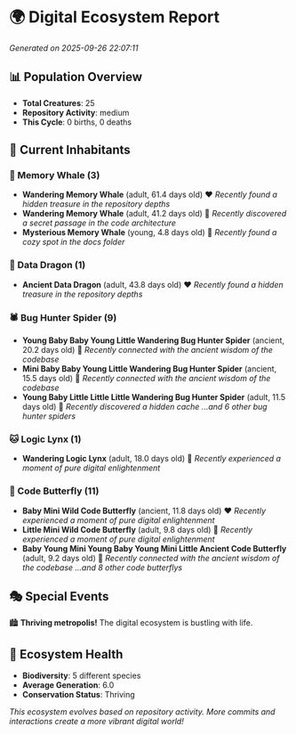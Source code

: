 # 🌍 Digital Ecosystem Report
*Generated on 2025-09-26 22:07:11*

## 📊 Population Overview
- **Total Creatures**: 25
- **Repository Activity**: medium
- **This Cycle**: 0 births, 0 deaths

## 👥 Current Inhabitants

### 🐋 Memory Whale (3)
- **Wandering Memory Whale** (adult, 61.4 days old) ❤️
  *Recently found a hidden treasure in the repository depths*
- **Wandering Memory Whale** (adult, 41.2 days old) 💛
  *Recently discovered a secret passage in the code architecture*
- **Mysterious Memory Whale** (young, 4.8 days old) 💚
  *Recently found a cozy spot in the docs folder*

### 🐉 Data Dragon (1)
- **Ancient Data Dragon** (adult, 43.8 days old) ❤️
  *Recently found a hidden treasure in the repository depths*

### 🕷️ Bug Hunter Spider (9)
- **Young Baby Baby Young Little Wandering Bug Hunter Spider** (ancient, 20.2 days old) 💛
  *Recently connected with the ancient wisdom of the codebase*
- **Mini Baby Baby Young Little Wandering Bug Hunter Spider** (ancient, 15.5 days old) 💛
  *Recently connected with the ancient wisdom of the codebase*
- **Young Baby Little Little Little Wandering Bug Hunter Spider** (adult, 11.5 days old) 💛
  *Recently discovered a hidden cache*
  *...and 6 other bug hunter spiders*

### 🐱 Logic Lynx (1)
- **Wandering Logic Lynx** (adult, 18.0 days old) 💚
  *Recently experienced a moment of pure digital enlightenment*

### 🦋 Code Butterfly (11)
- **Baby Mini Wild Code Butterfly** (ancient, 11.8 days old) ❤️
  *Recently experienced a moment of pure digital enlightenment*
- **Little Mini Wild Code Butterfly** (adult, 9.8 days old) 💛
  *Recently experienced a moment of pure digital enlightenment*
- **Baby Young Mini Young Baby Young Mini Little Ancient Code Butterfly** (adult, 9.2 days old) 💚
  *Recently connected with the ancient wisdom of the codebase*
  *...and 8 other code butterflys*

## 🎭 Special Events

🏙️ **Thriving metropolis!** The digital ecosystem is bustling with life.

## 🔬 Ecosystem Health
- **Biodiversity**: 5 different species
- **Average Generation**: 6.0
- **Conservation Status**: Thriving

*This ecosystem evolves based on repository activity. More commits and interactions create a more vibrant digital world!*